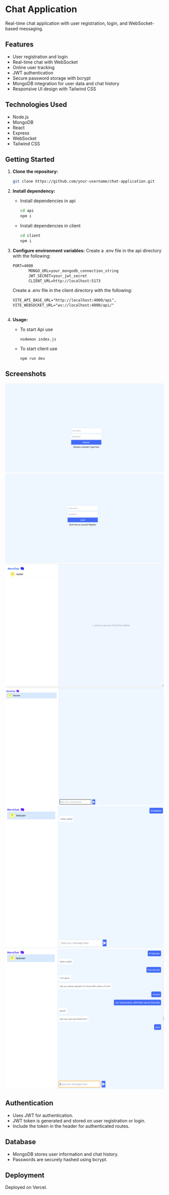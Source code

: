 # Chat Application

Real-time chat application with user registration, login, and WebSocket-based messaging.

## Features

- User registration and login
- Real-time chat with WebSocket
- Online user tracking
- JWT authentication
- Secure password storage with bcrypt
- MongoDB integration for user data and chat history
- Responsive UI design with Tailwind CSS

## Technologies Used

- Node.js
- MongoDB
- React
- Express
- WebSocket
- Tailwind CSS

## Getting Started

1. **Clone the repository:**

   ```bash
   git clone https://github.com/your-username/chat-application.git 
   ```
2. **Install dependency:**

    - Install dependencies in api 
        ```bash
        cd api
        npm i
        ```
    - Install dependencies in client 
        ```bash
        cd client
        npm i
        ```
        
3. **Configure environment variables:**
    Create a .env file in the api directory with the following: 

     ```  
     PORT=4000
            MONGO_URL=your_mongodb_connection_string
            JWT_SECRET=your_jwt_secret
            CLIENT_URL=http://localhost:5173
     ```

    Create a .env file in the client directory with the following: 

     ```  
     VITE_API_BASE_URL="http://localhost:4000/api",
     VITE_WEBSOCKET_URL="ws://localhost:4000/api/"
           
     ```
4. **Usage:**
     - To start Api use

        ```
        nodemon index.js
        ```
    - To start client use
        ```
        npm run dev
        ```

## Screenshots 
![register](/assets/images/register.png)
![login](/assets/images/login.png)
![initialScreen](/assets/images/noUserSelected.png)
![coversation](/assets/images/conversation.png)
![conversationEnd](/assets/images/conversationEnd.png)
![conv0](/assets/images/conversation1.png)


## Authentication

- Uses JWT for authentication.
- JWT token is generated and stored on user registration or login.
- Include the token in the header for authenticated routes.

## Database

- MongoDB stores user information and chat history.
- Passwords are securely hashed using bcrypt.

## Deployment

Deployed on Vercel.

                    